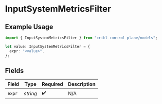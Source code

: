 # InputSystemMetricsFilter

## Example Usage

```typescript
import { InputSystemMetricsFilter } from "cribl-control-plane/models";

let value: InputSystemMetricsFilter = {
  expr: "<value>",
};
```

## Fields

| Field              | Type               | Required           | Description        |
| ------------------ | ------------------ | ------------------ | ------------------ |
| `expr`             | *string*           | :heavy_check_mark: | N/A                |